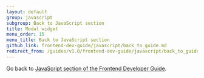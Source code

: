 ```yaml
---
layout: default
group: javascript
subgroup: Back to JavaScript section
title: Modal widget
menu_order: 15
menu_title: Back to JavaScript section
github_link: frontend-dev-guide/javascript/back_to_guide.md
redirect_from: /guides/v1.0/frontend-dev-guide/javascript/back_to_guide.html
---
```


Go back to <a href="{{site.gdeurl}}frontend-dev-guide/javascript/js_overview.html">JavaScript section of the Frontend Developer Guide</a>.